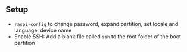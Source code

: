## Setup

* `raspi-config` to change password, expand partition, set locale and language, device name
* Enable SSH: Add a blank file called `ssh` to the root folder of the boot partition
